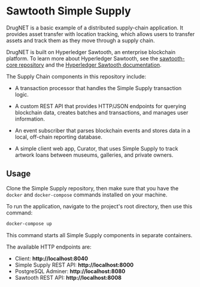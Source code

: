 # Sawtooth Simple Supply

DrugNET is a basic example of a distributed supply-chain
application. It provides asset transfer with location tracking, which allows
users to transfer assets and track them as they move through a supply chain.

DrugNET is built on Hyperledger Sawtooth, an enterprise
blockchain platform. To learn more about Hyperledger Sawtooth, see the
[sawtooth-core repository](https://github.com/hyperledger/sawtooth-core) and the
[Hyperledger Sawtooth documentation](https://sawtooth.hyperledger.org/docs/).

The Supply Chain components in this repository include:

- A transaction processor that handles the Simple Supply transaction logic.

- A custom REST API that provides HTTP/JSON endpoints for querying blockchain
  data, creates batches and transactions, and manages user information.

- An event subscriber that parses blockchain events and stores data in a local,
  off-chain reporting database.

- A simple client web app, Curator, that uses Simple Supply to track artwork
  loans between museums, galleries, and private owners.

## Usage


Clone the Simple Supply repository, then make sure that you have the `docker`
and `docker-compose` commands installed on your machine.

To run the application, navigate to the project's root directory, then use
this command:

```bash
docker-compose up
```

This command starts all Simple Supply components in separate containers.

The available HTTP endpoints are:
- Client: **http://localhost:8040**
- Simple Supply REST API: **http://localhost:8000**
- PostgreSQL Adminer: **http://localhost:8080**
- Sawtooth REST API: **http://localhost:8008**
